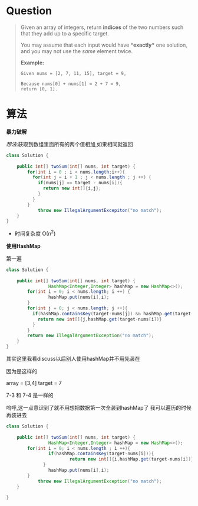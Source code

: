 # Question

> Given an array of integers, return **indices** of the two numbers such that they add up to a specific target.
>
> You may assume that each input would have ***exactly\*** one solution, and you may not use the *same* element twice.
>
> **Example:**
>
> ```
> Given nums = [2, 7, 11, 15], target = 9,
> 
> Because nums[0] + nums[1] = 2 + 7 = 9,
> return [0, 1].
> ```

# 算法

**暴力破解**

*想法*:获取到数组里面所有的两个值相加,如果相同就返回

```java
class Solution {
    
  	public int[] twoSum(int[] nums, int target) {
        for(int i = 0 ; i < nums.length;i++){
          for(int j = i + 1 ; j < nums.length ; j ++) {
            if(nums[j] == target - nums[i]){
              return new int[]{i,j};
            }
          }
        }
    		throw new IllegalArgumentExcepiton("no match");
    }
}
```

- 时间复杂度 O($n^2$)

    

**使用HashMap**

第一遍

```java
class Solution {
    
  	public int[] twoSum(int[] nums, int target) {
				HashMap<Integer,Integer> hashMap = new HashMap<>();
      	for(int i = 0; i < nums.length; i ++) {
        		hashMap.put(nums[i],i);
        }
      	for(int j = 0; j < nums.length; j ++){
          if(hashMap.containsKey(target-nums[j]) && hashMap.get(target-nums[j])!=j){
          	return new int[]{j,hashMap.get(target-nums[i])}
          }
        }
      	return new IllegalArgumentException("no match");
    }
}
```

其实这里我看discuss以后别人使用hashMap并不用先装在

因为是这样的

 array = [3,4] target = 7

7-3 和 7-4 是一样的

呜呼,这一点意识到了就不用想把数据第一次全装到hashMap了 我可以遍历的时候再装进去

```java
class Solution {
    
  	public int[] twoSum(int[] nums, int target) {
				HashMap<Integer,Integer> hashMap = new HashMap<>();
      	for(int i = 0; i < nums.length ; i ++){
          		if(hashMap.containsKey(target-nums[i])){
                		return new int[]{i,hashMap.get(target-nums[i])};
              }
          		hashMap.put(nums[i],i);
        }
    		throw new IllegalArgumentException("no match");
    }
  	
}
```



